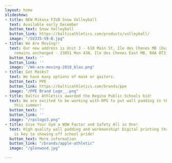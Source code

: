 ```yaml
---
layout: home
slideshow:
- title: NEW Mikasa FIVB Snow Volleyball
  text: Available early December
  button_text: Snow Volleyball
  button_link: https://balticathletics.com/products/volleyball/
  image: "/SV335-V8-B.jpg"
- title: We Are Moving!!
  text: Our new address is Unit 3 - 610 Main St, Ile des Chenes MB (Our mailing address
    remains unchanged - 23051 Mun 43N, Ile des Chenes East MB, R0A 0T3)
  button_text: ''
  button_link: ''
  image: "/We-are-moving-2018_blau.png"
- title: Got Masks?
  text: We have many options of mask or gaiters.
  button_text: PPE
  button_link: https://balticathletics.com/brands/ppe
  image: "/PPE Brand Logo__.png"
- title: Baltic Athletics awarded the Regina Public Schools bid!
  text: We are excited to be working with RPS to put wall padding in their schools
    this summer!
  button_text: ''
  button_link: ''
  image: "/rpslogo3.png"
- title: Give Your Gym a WOW Factor and Safety All in One!
  text: High quality wall padding and workmanship! Digital printing that won't peel
    is key to showing off school pride!
  button_text: More information
  button_link: "/brands/apple-athletic"
  image: "/glenwood.jpg"

---
```

